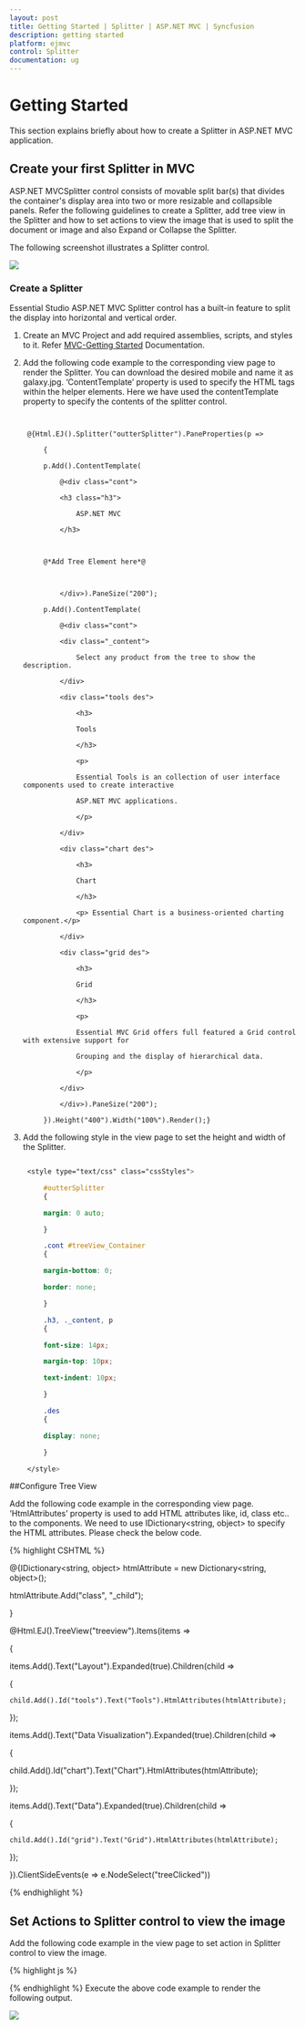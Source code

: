 ```yaml
---
layout: post
title: Getting Started | Splitter | ASP.NET MVC | Syncfusion
description: getting started
platform: ejmvc
control: Splitter
documentation: ug
---
```


# Getting Started

This section explains briefly about how to create a Splitter in ASP.NET MVC application.

## Create your first Splitter in MVC

ASP.NET MVCSplitter control consists of movable split bar(s) that divides the container's display area into two or more resizable and collapsible panels. Refer the following guidelines to create a Splitter, add tree view in the Splitter and how to set actions to view the image that is used to split the document or image and also Expand or Collapse the Splitter. 

The following screenshot illustrates a Splitter control.



![](Getting-Started_images/Getting-Started_img1.png)



### Create a Splitter

Essential Studio ASP.NET MVC Splitter control has a built-in feature to split the display into horizontal and vertical order.

1. Create an MVC Project and add required assemblies, scripts, and styles to it.  Refer [MVC-Getting Started](http://docs.syncfusion.com/aspnetmvc/splitter/getting-started) Documentation.
2. Add the following code example to the corresponding view page to render the Splitter. You can download the desired mobile and name it as galaxy.jpg. ‘ContentTemplate’ property is used to specify the HTML tags within the helper elements. Here we have used the contentTemplate property to specify the contents of the splitter control.

   ~~~ cshtml


	@{Html.EJ().Splitter("outterSplitter").PaneProperties(p =>

		{

		p.Add().ContentTemplate(

			@<div class="cont">

			<h3 class="h3">

				ASP.NET MVC

			</h3>



		@*Add Tree Element here*@



			</div>).PaneSize("200");

		p.Add().ContentTemplate(

			@<div class="cont">

			<div class="_content">

				Select any product from the tree to show the description.

			</div>

			<div class="tools des">

				<h3>

				Tools

				</h3>

				<p>

				Essential Tools is an collection of user interface components used to create interactive

				ASP.NET MVC applications.

				</p>

			</div>

			<div class="chart des">

				<h3>

				Chart

				</h3>

				<p> Essential Chart is a business-oriented charting component.</p>

			</div>

			<div class="grid des">

				<h3>

				Grid

				</h3>

				<p>

				Essential MVC Grid offers full featured a Grid control with extensive support for

				Grouping and the display of hierarchical data.

				</p>

			</div>

			</div>).PaneSize("200");

		}).Height("400").Width("100%").Render();}

   ~~~
   



3. Add the following style in the view page to set the height and width of the Splitter.

   ~~~ css

	<style type="text/css" class="cssStyles">

		#outterSplitter 
		{

		margin: 0 auto;

		}

		.cont #treeView_Container 
		{

		margin-bottom: 0;

		border: none;

		}

		.h3, ._content, p 
		{

		font-size: 14px;

		margin-top: 10px;

		text-indent: 10px;

		}

		.des 
		{

		display: none;

		}

	</style>
   ~~~
   





##Configure Tree View

Add the following code example in the corresponding view page. ‘HtmlAttributes’ property is used to add HTML attributes like, id, class etc.. to the components. We need to use IDictionary<string, object> to specify the HTML attributes. Please check the below code.


{% highlight CSHTML %}


@{IDictionary<string, object> htmlAttribute = new Dictionary<string, object>();

htmlAttribute.Add("class", "_child");

}



@Html.EJ().TreeView("treeview").Items(items =>

{

items.Add().Text("Layout").Expanded(true).Children(child =>

{

	child.Add().Id("tools").Text("Tools").HtmlAttributes(htmlAttribute);

});

items.Add().Text("Data Visualization").Expanded(true).Children(child =>

{

   child.Add().Id("chart").Text("Chart").HtmlAttributes(htmlAttribute);



});

items.Add().Text("Data").Expanded(true).Children(child =>

{

	child.Add().Id("grid").Text("Grid").HtmlAttributes(htmlAttribute);

});



}).ClientSideEvents(e => e.NodeSelect("treeClicked"))

{% endhighlight %}

## Set Actions to Splitter control to view the image

Add the following code example in the view page to set action in Splitter control to view the image.

{% highlight js %}

<script type="text/javascript">



function treeClicked(sender, args) 
{

	if (sender.currentElement.hasClass('_child')) 
	{	
		//nodeSelect event handle

		var content = $('.' + sender.currentElement[0].id).html();

		$('._content').html(content);

	}

}

</script>


{% endhighlight %}
Execute the above code example to render the following output.

![](Getting-Started_images/Getting-Started_img2.png)



